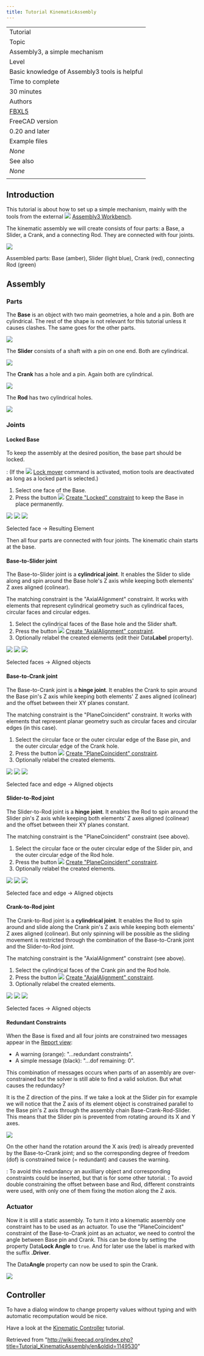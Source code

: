 ```yaml
---
title: Tutorial KinematicAssembly
---
```


|                                               |
| --------------------------------------------- |
| Tutorial                                      |
| Topic                                         |
| Assembly3, a simple mechanism                 |
| Level                                         |
| Basic knowledge of Assembly3 tools is helpful |
| Time to complete                              |
| 30 minutes                                    |
| Authors                                       |
| [FBXL5](/User:FBXL5 "User:FBXL5")             |
| FreeCAD version                               |
| 0.20 and later                                |
| Example files                                 |
| _None_                                        |
| See also                                      |
| _None_                                        |
|                                               |

## Introduction

This tutorial is about how to set up a simple mechanism, mainly with the tools from the external ![](/src/assets/images/Assembly3_workbench_icon.svg) [Assembly3 Workbench](/Assembly3_Workbench "Assembly3 Workbench").

The kinematic assembly we will create consists of four parts: a Base, a Slider, a Crank, and a connecting Rod. They are connected with four joints.

![](/src/assets/images/Assembly3_KinematicExample-01.png)

Assembled parts: Base (amber), Slider (light blue), Crank (red), connecting Rod (green)

## Assembly

### Parts

The **Base** is an object with two main geometries, a hole and a pin. Both are cylindrical. The rest of the shape is not relevant for this tutorial unless it causes clashes. The same goes for the other parts.

![](/src/assets/images/Assembly3_KinematicExample-02.png)

The **Slider** consists of a shaft with a pin on one end. Both are cylindrical.

![](/src/assets/images/Assembly3_KinematicExample-03.png)

The **Crank** has a hole and a pin. Again both are cylindrical.

![](/src/assets/images/Assembly3_KinematicExample-04.png)

The **Rod** has two cylindrical holes.

![](/src/assets/images/Assembly3_KinematicExample-05.png)

### Joints

#### Locked Base

To keep the assembly at the desired position, the base part should be locked.

: (If the ![](/src/assets/images/Assembly_LockMover.svg) [Lock mover](/Assembly3_LockMover "Assembly3 LockMover") command is activated, motion tools are deactivated as long as a locked part is selected.)

1. Select one face of the Base.
2. Press the button ![](/src/assets/images/Assembly_ConstraintLock.svg) [Create "Locked" constraint](/Assembly3_ConstraintLock "Assembly3 ConstraintLock") to keep the Base in place permanently.

![](/src/assets/images/Assembly3_KinematicExample-08.png)
![](/src/assets/images/Button_right.svg)
![](/src/assets/images/Assembly3_KinematicExample-09.png)

Selected face → Resulting Element

Then all four parts are connected with four joints. The kinematic chain starts at the base.

#### Base-to-Slider joint

The Base-to-Slider joint is a **cylindrical joint**. It enables the Slider to slide along and spin around the Base hole's Z axis while keeping both elements' Z axes aligned (colinear).

The matching constraint is the "AxialAlignment" constraint. It works with elements that represent cylindrical geometry such as cylindrical faces, circular faces and circular edges.

1. Select the cylindrical faces of the Base hole and the Slider shaft.
2. Press the button ![](/src/assets/images/Assembly_ConstraintAxial.svg) [Create "AxialAlignment" constraint](/Assembly3_ConstraintAxial "Assembly3 ConstraintAxial").
3. Optionally relabel the created elements (edit their Data**Label** property).

![](/src/assets/images/Assembly3_KinematicExample-10.png)
![](/src/assets/images/Button_right.svg)
![](/src/assets/images/Assembly3_KinematicExample-11.png)

Selected faces → Aligned objects

#### Base-to-Crank joint

The Base-to-Crank joint is a **hinge joint**. It enables the Crank to spin around the Base pin's Z axis while keeping both elements' Z axes aligned (colinear) and the offset between their XY planes constant.

The matching constraint is the "PlaneCoincident" constraint. It works with elements that represent planar geometry such as circular faces and circular edges (in this case).

1. Select the circular face or the outer circular edge of the Base pin, and the outer circular edge of the Crank hole.
2. Press the button ![](/src/assets/images/Assembly_ConstraintCoincidence.svg) [Create "PlaneCoincident" constraint](/Assembly3_ConstraintCoincidence "Assembly3 ConstraintCoincidence").
3. Optionally relabel the created elements.

![](/src/assets/images/Assembly3_KinematicExample-12.png)
![](/src/assets/images/Button_right.svg)
![](/src/assets/images/Assembly3_KinematicExample-13.png)

Selected face and edge → Aligned objects

#### Slider-to-Rod joint

The Slider-to-Rod joint is a **hinge joint**. It enables the Rod to spin around the Slider pin's Z axis while keeping both elements' Z axes aligned (colinear) and the offset between their XY planes constant.

The matching constraint is the "PlaneCoincident" constraint (see above).

1. Select the circular face or the outer circular edge of the Slider pin, and the outer circular edge of the Rod hole.
2. Press the button ![](/src/assets/images/Assembly_ConstraintCoincidence.svg) [Create "PlaneCoincident" constraint](/Assembly3_ConstraintCoincidence "Assembly3 ConstraintCoincidence").
3. Optionally relabel the created elements.

![](/src/assets/images/Assembly3_KinematicExample-14.png)
![](/src/assets/images/Button_right.svg)
![](/src/assets/images/Assembly3_KinematicExample-15.png)

Selected face and edge → Aligned objects

#### Crank-to-Rod joint

The Crank-to-Rod joint is a **cylindrical joint**. It enables the Rod to spin around and slide along the Crank pin's Z axis while keeping both elements' Z axes aligned (colinear). But only spinning will be possible as the sliding movement is restricted through the combination of the Base-to-Crank joint and the Slider-to-Rod joint.

The matching constraint is the "AxialAlignment" constraint (see above).

1. Select the cylindrical faces of the Crank pin and the Rod hole.
2. Press the button ![](/src/assets/images/Assembly_ConstraintAxial.svg) [Create "AxialAlignment" constraint](/Assembly3_ConstraintAxial "Assembly3 ConstraintAxial").
3. Optionally relabel the created elements.

![](/src/assets/images/Assembly3_KinematicExample-16.png)
![](/src/assets/images/Button_right.svg)
![](/src/assets/images/Assembly3_KinematicExample-01.png)

Selected faces → Aligned objects

#### Redundant Constraints

When the Base is fixed and all four joints are constrained two messages appear in the [Report view](/Report_view "Report view"):

- A warning (orange): "...redundant constraints".
- A simple message (black): "...dof remaining: 0".

This combination of messages occurs when parts of an assembly are over-constrained but the solver is still able to find a valid solution. But what causes the redundacy?

It is the Z direction of the pins. If we take a look at the Slider pin for example we will notice that the Z axis of its element object is constrained parallel to the Base pin's Z axis through the assembly chain Base-Crank-Rod-Slider. This means that the Slider pin is prevented from rotating around its X and Y axes.

![](/src/assets/images/Assembly3_KinematicExample-06.png)

On the other hand the rotation around the X axis (red) is already prevented by the Base-to-Crank joint; and so the corresponding degree of freedom (dof) is constrained twice (= redundant) and causes the warning.

: To avoid this redundancy an auxilliary object and corresponding constraints could be inserted, but that is for some other tutorial.
: To avoid double constraining the offset between base and Rod, different constraints were used, with only one of them fixing the motion along the Z axis.

### Actuator

Now it is still a static assembly. To turn it into a kinematic assembly one constraint has to be used as an actuator. To use the "PlaneCoincident" constraint of the Base-to-Crank joint as an actuator, we need to control the angle between Base pin and Crank. This can be done by setting the property Data**Lock Angle** to `true`. And for later use the label is marked with the suffix **.Driver**.

The Data**Angle** property can now be used to spin the Crank.

![](/src/assets/images/Assembly3_KinematicExample-07.gif)

## Controller

To have a dialog window to change property values without typing and with automatic recomputation would be nice.

Have a look at the [Kinematic Controller](/Tutorial_KinematicController "Tutorial KinematicController") tutorial.

Retrieved from "<http://wiki.freecad.org/index.php?title=Tutorial_KinematicAssembly/en&oldid=1149530>"
